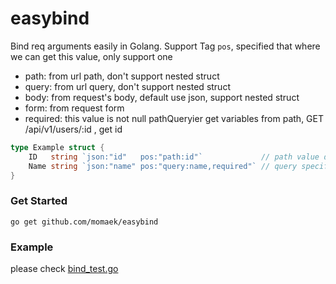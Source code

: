 # easybind
Bind req arguments easily in Golang.
Support Tag `pos`, specified that where we can get this value, only support one
- path: from url path, don't support nested struct
- query: from url query, don't support nested struct
- body: from request's body, default use json, support nested struct
- form: from request form
- required: this value is not null
pathQueryier get variables from path, GET /api/v1/users/:id , get id

```go
type Example struct {
	ID   string `json:"id"   pos:"path:id"`             // path value default is required
	Name string `json:"name" pos:"query:name,required"` // query specified that get
}
```

### Get Started

```
go get github.com/momaek/easybind
```

### Example

please check [bind\_test.go](bind_test.go)
